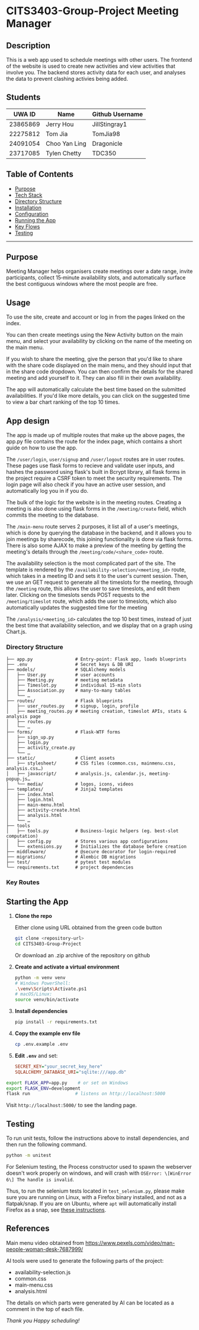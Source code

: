 # CITS3403-Group-Project Meeting Manager

  ## Description

  This is a web app used to schedule meetings with other users. The frontend of the website is used to create new activities and view activities that involve you. The backend stores activity data for each user, and analyses the data to prevent clashing activies being added.
  
  ## Students

  |UWA ID|Name|Github Username|
  |---|---|---|
  |23865869|Jerry Hou|JillStingray1|
  |22275812|Tom Jia|TomJia98|
  |24091054|Choo Yan Ling|Dragonicle|
  |23717085|Tylen Chetty|TDC350

## Table of Contents

* [Purpose](#purpose)
* [Tech Stack](#tech-stack)
* [Directory Structure](#directory-structure)
* [Installation](#installation)
* [Configuration](#configuration)
* [Running the App](#running-the-app)
* [Key Flows](#key-flows)
* [Testing](#testing)
---

## Purpose

Meeting Manager helps organisers create meetings over a date range, invite participants, collect 15‑minute availability slots, and automatically surface the best contiguous windows where the most people are free.

## Usage
To use the site, create and account or log in from the pages linked on the index.

You can then create meetings using the New Activity button on the main menu, and select your availability by clicking on the name of the meeting on the main menu.

If you wish to share the meeting, give the person that you'd like to share with the share code displayed on the main menu, and they should input that in the share code dropdown. You can then confirm the details for the shared meeting and add yourself to it. They can also fill in their own availability.

The app will automatically calculate the best time based on the submitted availabilities. If you'd like more details, you can click on the suggested time to view a bar chart ranking of the top 10 times.

## App design
The app is made up of multiple routes that make up the above pages, the app.py file contains the route for the index page, which contains a short guide on how to use the app.

The `/user/login`, `user/signup` and `/user/logout` routes are in user routes. These pages use flask forms to recieve and validate user inputs, and hashes the password using flask's built in Bcrypt library, all flask forms in the project require a CSRF token to meet the security requirements. The login page will also check if you have an active user session, and automatically log you in if you do.

The bulk of the logic for the website is in the meeting routes. Creating a meeting is also done using flask forms in the `/meeting/create` field, which commits the meeting to the database. 

The `/main-menu` route serves 2 purposes, it list all of a user's meetings, which is done by querying the database in the backend, and it allows you to join meetings by sharecode, this joining functionality is done via flask forms. There is also some AJAX to make a preview of the meeting by getting the meeting's details through the `/meeting/code/<share_code>` route. 

The availability selection is the most complicated part of the site. The template is rendered by the `/availability-selection/<meeting_id>` route, which takes in a meeting ID and sets it to the user's current session. Then, we use an GET request to generate all the timeslots for the meeting, through the `/meeting` route, this allows the user to save timeslots, and edit them later. Clicking on the timeslots sends POST requests to the `/meeting/timeslot` route, which adds the user to timeslots, which also automatically updates the suggested time for the meeting

The `/analysis/<meeting_id>` calculates the top 10 best times, instead of just the best time that availability selection, and we display that on a graph using Chart.js.
### Directory Structure

```
├── app.py                # Entry-point: Flask app, loads blueprints
├── .env                  # Secret keys & DB URI
├── models/               # SQLAlchemy models
│   ├── User.py           # user accounts
│   ├── Meeting.py        # meeting metadata
│   ├── Timeslot.py       # individual 15-min slots
│   ├── Association.py    # many-to-many tables
│   └── …                 
├── routes/               # Flask blueprints
│   ├── user_routes.py    # signup, login, profile
│   ├── meeting_routes.py # meeting creation, timeslot APIs, stats & analysis page
│   ├── routes.py
│   └── …                 
├── forms/                # Flask-WTF forms
│   ├── sign_up.py        
│   ├── login.py          
│   ├── activity_create.py
│   └── …                 
├── static/               # Client assets
│   ├── stylesheet/       # CSS files (common.css, mainmenu.css, analysis.css…)
│   ├── javascript/       # analysis.js, calendar.js, meeting-popup.js…
│   └── media/            # logos, icons, videos
├── templates/            # Jinja2 templates
│   ├── index.html        
│   ├── login.html        
│   ├── main-menu.html    
│   ├── activity-create.html
│   ├── analysis.html     
│   └── …                 
├── tools
│   ├── tools.py          # Business-logic helpers (eg. best-slot computation)
│   ├── config.py         # Stores various app configurations
│   └── extensions.py     # Initializes the database before creation
├── middleware/           # @secure decorator for login-required
├── migrations/           # Alembic DB migrations
├── test/                 # pytest test modules
└── requirements.txt      # project dependencies
```
### Key Routes





## Starting the App

1. **Clone the repo**

   Either clone using URL obtained from the green code button
   ```bash
   git clone <repository-url>
   cd CITS3403-Group-Project
   ```
   Or download an .zip archive of the repository on github

2. **Create and activate a virtual environment**

   ```bash
   python -m venv venv
   # Windows PowerShell:
   .\venv\Scripts\Activate.ps1
   # macOS/Linux:
   source venv/bin/activate
   ```

3. **Install dependencies**

   ```bash
   pip install -r requirements.txt
   ```

1. **Copy the example env file**

   ```bash
   cp .env.example .env
   ```

2. **Edit `.env`** and set:

   ```ini
   SECRET_KEY="your_secret_key_here"
   SQLALCHEMY_DATABASE_URI="sqlite:///app.db"
   ```



```bash
export FLASK_APP=app.py    # or set on Windows
export FLASK_ENV=development
flask run                 # listens on http://localhost:5000
```

Visit `http://localhost:5000/` to see the landing page.





## Testing

To run unit tests, follow the instructions above to install dependencies, and then run the following command.
```bash
python -m unitest
```

For Selenium testing, the Process constructor used to spawn the webserver doesn't work properly on windows, and will crash with `OSError: \[WinError 6\] The handle is invalid`.

Thus, to run the selenium tests located in `test_selenium.py`, please make sure you are running on Linux, with a Firefox binary installed, and not as a flatpak/snap. If you are on Ubuntu, where `apt` will automatically install Firefox as a snap, see [these instructions](https://askubuntu.com/questions/1399383/how-to-install-firefox-as-a-traditional-deb-package-without-snap-in-ubuntu-22).



## References
Main menu video obtained from https://www.pexels.com/video/man-people-woman-desk-7687999/

AI tools were used to generate the following parts of the project:
- availability-selection.js
- common.css
- main-menu.css
- analysis.html

The details on which parts were generated by AI can be located as a comment in the top of each file.

*Thank you Happy scheduling!*
